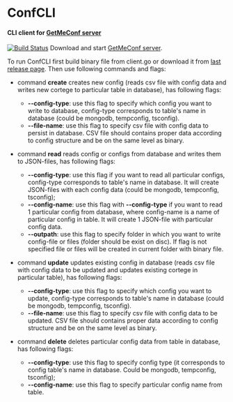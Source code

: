 # ConfCLI
#### CLI client for [GetMeConf server](https://github.com/YAWAL/GetMeConf)

[![Build Status](https://travis-ci.org/YAWAL/ConfCLI.svg?branch=master)](https://travis-ci.org/YAWAL/ConfCLI)
Download and start [GetMeConf server](https://github.com/YAWAL/GetMeConf).

To run ConfCLI first build binary file from client.go or download it from [last release page](https://github.com/YAWAL/ConfCLI/releases/tag/v.3.0.0). Then use following commands and flags:

- command **create** creates new config (reads csv file with config data and
writes new cortege to particular table in database), has following flags:
  - **--config-type**: use this flag to specify which config you want to
  write to database, config-type corresponds to table's name in database
  (could be mongodb, tempconfig, tsconfig).
  - **--file-name**: use this flag to specify csv file with config data
  to persist in database. CSV file should contains proper data according
   to config structure and be on the same level as binary.



- command **read** reads config or configs from database and writes them to JSON-files, has following flags:
  - **--config-type**: use this flag if you want to read all particular configs,
  config-type corresponds to table's name in database. It will create JSON-files with each  config data
  (could be mongodb, tempconfig, tsconfig);
  - **--config-name**: use this flag with **--config-type** 
if you want to read 1 particular config from database,
 where config-name is a name of particular config in table.
  It will create 1 JSON-file with particular config data.
  - **--outpath**: use this flag to specify folder in which you want to write config-file or files
   (folder should be exist on disc). If flag is not specified file or files will be created in current folder with
   binary file.
  
- command **update** updates existing config in database
 (reads csv file with config data to be updated and
 updates existing cortege in particular table), has following flags:
  - **--config-type**: use this flag to specify which config you want to
  update, config-type corresponds to table's name in database
  (could be mongodb, tempconfig, tsconfig).
  - **--file-name**: use this flag to specify csv file with config data
  to be updated. CSV file should contains proper data according
   to config structure and be on the same level as binary.



- command **delete** deletes particular config data from table in database, has
following flags:

  - **--config-type**: use this flag to specify config type
  (it corresponds to config table's name in database. Could be mongodb, tempconfig, tsconfig);
  - **--config-name**: use this flag to specify particular config name from table.


